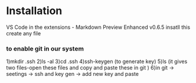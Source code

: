 # Installation


VS Code
in the extensions - Markdown Preview Enhanced v0.6.5 insatll this
create any file 


### to enable git in our system

1)mkdir .ssh
2)ls -al
3)cd .ssh
4)ssh-keygen (to generate key)
5)ls (it gives two files-open these files and copy and paste these in git )
6)in git -> seetings -> ssh and key gen -> add new key and paste 

